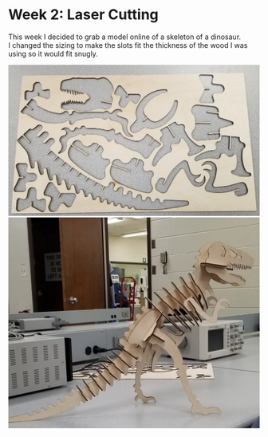 # Week 2: Laser Cutting

This week I decided to grab a model online of a skeleton of a dinosaur.  
I changed the sizing to make the slots fit the thickness of the wood I was using so it would fit snugly.

![lasercut@300x0](DINO_CUTOUT.jpg)
![DINO@300x0](DINO.jpg)
